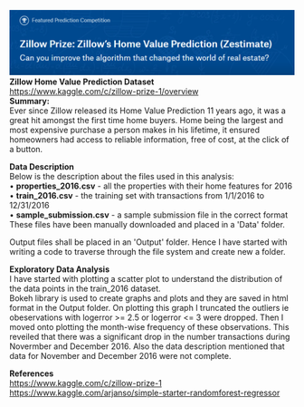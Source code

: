 
<img src="https://github.com/PrithviKamath/Zillow-Home-Value-Prediction/blob/master/Extras/Zillow%20Home%20Value%20Prediction%20logo.PNG"></img>
<b>Zillow Home Value Prediction Dataset</b><br />
https://www.kaggle.com/c/zillow-prize-1/overview
</br>
<b>Summary:</b> <br />
Ever since Zillow released its Home Value Prediction 11 years ago, it was a great hit amongst the first time home buyers. Home being the largest and most expensive purchase a person makes in his lifetime, it ensured homeowners had access to reliable information, free of cost, at the click of a button.<br />

<b>Data Description</b><br />
Below is the description about the files used in this analysis:<br />
• <b>properties_2016.csv</b> - all the properties with their home features for 2016<br />
• <b>train_2016.csv</b> - the training set with transactions from 1/1/2016 to 12/31/2016<br />
• <b>sample_submission.csv</b> - a sample submission file in the correct format<br />
These files have been manually downloaded and placed in a 'Data' folder. <br />

Output files shall be placed in an 'Output' folder. Hence I have started with writing a code to traverse through the file system and create new a folder.<br />

<b>Exploratory Data Analysis</b><br />
I have started with plotting a scatter plot to understand the distribution of the data points in the train_2016 dataset.<br />
Bokeh library is used to create graphs and plots and they are saved in html format in the Output folder.
On plotting this graph I truncated the outliers ie obeservations with logerror >= 2.5 or logerror <= 3 were dropped.
Then I moved onto plotting the month-wise frequency of these observations. This reveiled that there was a significant drop in the number transactions during Novermber and December 2016. Also the data description mentioned that data for November and December 2016 were not complete.


<b>References</b> <br />
https://www.kaggle.com/c/zillow-prize-1
https://www.kaggle.com/arjanso/simple-starter-randomforest-regressor
